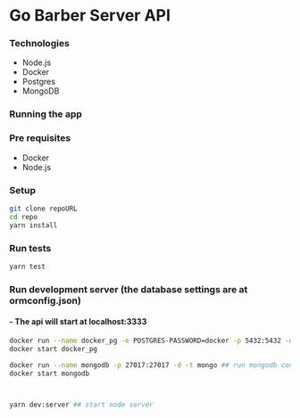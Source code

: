 # Go Barber Server API

### Technologies

- Node.js
- Docker
- Postgres
- MongoDB

### Running the app

### Pre requisites

- Docker
- Node.js

### Setup

```bash
git clone repoURL
cd repo
yarn install
```

### Run tests

```bash
yarn test
```

### Run development server (the database settings are at ormconfig.json)

#### - The api will start at localhost:3333

```bash
docker run --name docker_pg -e POSTGRES-PASSWORD=docker -p 5432:5432 -d postgres ## run postgres container at port 5432, dbName
docker start docker_pg

docker run --name mongodb -p 27017:27017 -d -t mongo ## run mongodb container at port 27017
docker start mongodb



yarn dev:server ## start node server
```
